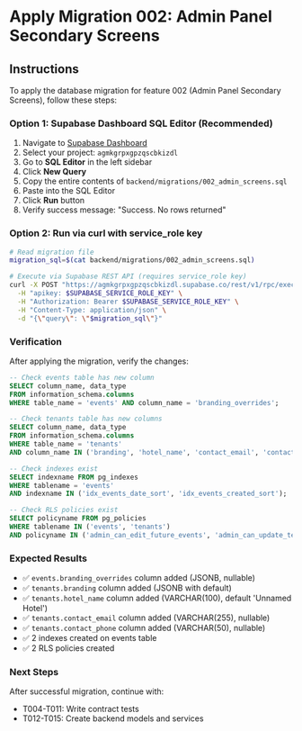 # Apply Migration 002: Admin Panel Secondary Screens

## Instructions

To apply the database migration for feature 002 (Admin Panel Secondary Screens), follow these steps:

### Option 1: Supabase Dashboard SQL Editor (Recommended)

1. Navigate to [Supabase Dashboard](https://supabase.com/dashboard)
2. Select your project: `agmkgrpxgpzqscbkizdl`
3. Go to **SQL Editor** in the left sidebar
4. Click **New Query**
5. Copy the entire contents of `backend/migrations/002_admin_screens.sql`
6. Paste into the SQL Editor
7. Click **Run** button
8. Verify success message: "Success. No rows returned"

### Option 2: Run via curl with service_role key

```bash
# Read migration file
migration_sql=$(cat backend/migrations/002_admin_screens.sql)

# Execute via Supabase REST API (requires service_role key)
curl -X POST "https://agmkgrpxgpzqscbkizdl.supabase.co/rest/v1/rpc/exec_sql" \
  -H "apikey: $SUPABASE_SERVICE_ROLE_KEY" \
  -H "Authorization: Bearer $SUPABASE_SERVICE_ROLE_KEY" \
  -H "Content-Type: application/json" \
  -d "{\"query\": \"$migration_sql\"}"
```

### Verification

After applying the migration, verify the changes:

```sql
-- Check events table has new column
SELECT column_name, data_type
FROM information_schema.columns
WHERE table_name = 'events' AND column_name = 'branding_overrides';

-- Check tenants table has new columns
SELECT column_name, data_type
FROM information_schema.columns
WHERE table_name = 'tenants'
AND column_name IN ('branding', 'hotel_name', 'contact_email', 'contact_phone');

-- Check indexes exist
SELECT indexname FROM pg_indexes
WHERE tablename = 'events'
AND indexname IN ('idx_events_date_sort', 'idx_events_created_sort');

-- Check RLS policies exist
SELECT policyname FROM pg_policies
WHERE tablename IN ('events', 'tenants')
AND policyname IN ('admin_can_edit_future_events', 'admin_can_update_tenant_branding');
```

### Expected Results

- ✅ `events.branding_overrides` column added (JSONB, nullable)
- ✅ `tenants.branding` column added (JSONB with default)
- ✅ `tenants.hotel_name` column added (VARCHAR(100), default 'Unnamed Hotel')
- ✅ `tenants.contact_email` column added (VARCHAR(255), nullable)
- ✅ `tenants.contact_phone` column added (VARCHAR(50), nullable)
- ✅ 2 indexes created on events table
- ✅ 2 RLS policies created

### Next Steps

After successful migration, continue with:
- T004-T011: Write contract tests
- T012-T015: Create backend models and services
